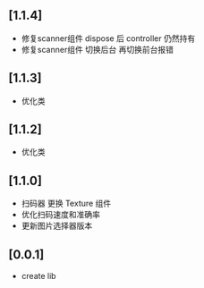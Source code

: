 ## [1.1.4]
*  修复scanner组件 dispose 后 controller 仍然持有
*  修复scanner组件 切换后台 再切换前台报错
## [1.1.3]
*  优化类
## [1.1.2]
*  优化类
## [1.1.0]
*  扫码器 更换 Texture 组件 
*  优化扫码速度和准确率
*  更新图片选择器版本
## [0.0.1]
*  create lib

